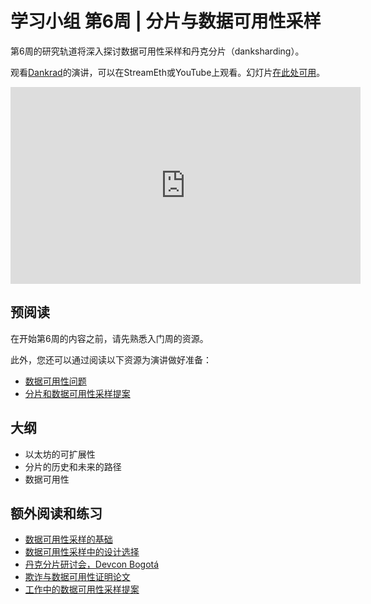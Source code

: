 # 学习小组 第6周 | 分片与数据可用性采样

第6周的研究轨道将深入探讨数据可用性采样和丹克分片（danksharding）。

观看[Dankrad](https://twitter.com/dankrad)的演讲，可以在StreamEth或YouTube上观看。幻灯片[在此处可用](https://github.com/eth-protocol-fellows/protocol-studies/blob/main/docs/eps/presentations/week6_research.pdf)。

<iframe width="560" height="315" src="https://www.youtube.com/embed/ro2AGRkLC2s?si=IaNwL7OXl5tQvqOM" title="YouTube video player" frameborder="0" allow="accelerometer; autoplay; clipboard-write; encrypted-media; gyroscope; picture-in-picture; web-share" referrerpolicy="strict-origin-when-cross-origin" allowfullscreen></iframe>

## 预阅读

在开始第6周的内容之前，请先熟悉入门周的资源。

此外，您还可以通过阅读以下资源为演讲做好准备：

- [数据可用性问题](https://www.youtube.com/watch?v=OJT_fR7wexw)
- [分片和数据可用性采样提案](https://hackmd.io/@vbuterin/sharding_proposal)

## 大纲

- 以太坊的可扩展性
- 分片的历史和未来的路径
- 数据可用性

## 额外阅读和练习

- [数据可用性采样的基础](https://www.youtube.com/watch?v=KUNE3kR1kwU)
- [数据可用性采样中的设计选择](https://www.youtube.com/watch?v=Al7Jns8bCO4)
- [丹克分片研讨会，Devcon Bogotá](https://www.youtube.com/watch?v=8L2C6RDMV9Q)
- [欺诈与数据可用性证明论文](https://arxiv.org/abs/1809.09044)
- [工作中的数据可用性采样提案](https://hackmd.io/@vbuterin/das)

